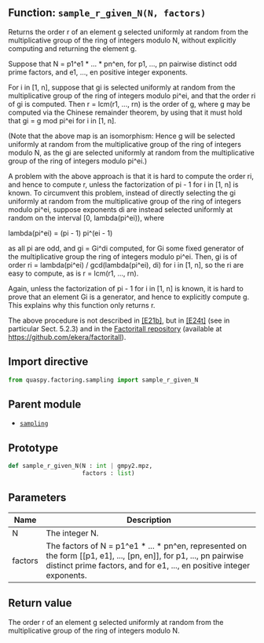 ## Function: <code>sample\_r\_given\_N(N, factors)</code>
Returns the order r of an element g selected uniformly at random from the multiplicative group of the ring of integers modulo N, without explicitly computing and returning the element g.

Suppose that N = p1^e1 * ... * pn^en, for p1, ..., pn pairwise distinct odd prime factors, and e1, ..., en positive integer exponents.

For i in [1, n], suppose that gi is selected uniformly at random from the multiplicative group of the ring of integers modulo pi^ei, and that the order ri of gi is computed. Then r = lcm(r1, ..., rn) is the order of g, where g may be computed via the Chinese remainder theorem, by using that it must hold that gi = g mod pi^ei for i in [1, n].

(Note that the above map is an isomorphism: Hence g will be selected uniformly at random from the multiplicative group of the ring of integers modulo N, as the gi are selected uniformly at random from the multiplicative group of the ring of integers modulo pi^ei.)

A problem with the above approach is that it is hard to compute the order ri, and hence to compute r, unless the factorization of pi - 1 for i in [1, n] is known. To circumvent this problem, instead of directly selecting the gi uniformly at random from the multiplicative group of the ring of integers modulo pi^ei, suppose exponents di are instead selected uniformly at random on the interval [0, lambda(pi^ei)), where

lambda(pi^ei) = (pi - 1) pi^(ei - 1)

as all pi are odd, and gi = Gi^di computed, for Gi some fixed generator of the multiplicative group the ring of integers modulo pi^ei. Then, gi is of order ri = lambda(pi^ei) / gcd(lambda(pi^ei), di) for i in [1, n], so the ri are easy to compute, as is r = lcm(r1, ..., rn).

Again, unless the factorization of pi - 1 for i in [1, n] is known, it is hard to prove that an element Gi is a generator, and hence to explicitly compute g. This explains why this function only returns r.

The above procedure is not described in [[E21b]](https://doi.org/10.1007/s11128-021-03069-1), but in [[E24t]](https://diva-portal.org/smash/get/diva2:1902626/FULLTEXT01.pdf) (see in particular Sect. 5.2.3) and in the [Factoritall repository](https://github.com/ekera/factoritall) (available at https://github.com/ekera/factoritall).

## Import directive
```python
from quaspy.factoring.sampling import sample_r_given_N
```

## Parent module
- [<code>sampling</code>](README.md)

## Prototype
```python
def sample_r_given_N(N : int | gmpy2.mpz,
                     factors : list)
```

## Parameters
| <b>Name</b> | <b>Description</b> |
| ----------- | ------------------ |
| N | The integer N. |
| factors | The factors of N = p1^e1 * ... * pn^en, represented on the form [[p1, e1], ..., [pn, en]], for p1, ..., pn pairwise distinct prime factors, and for e1, ..., en positive integer exponents. |

## Return value
The order r of an element g selected uniformly at random from the multiplicative group of the ring of integers modulo N.

